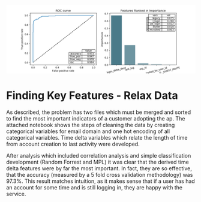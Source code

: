 
![](Important_Feature.png)

# Finding Key Features - Relax Data

As described, the problem has two files which must be merged and sorted to find the most important indicators of a customer adopting the ap.  The attached notebook shows the steps of cleaning the data by creating categorical variables for email domain and one hot encoding of all categorical variables.  Time delta variables which relate the length of time from account creation to last activity were developed.

After analysis which included correlation analysis and simple classification development (Random Forrest and MPL) it was clear that the derived time delta features were by far the most important.  In fact, they are so effective, that the accuracy (measured by a 5 fold cross validation methodology) was 97.3%.  This result matches intuition, as it makes sense that if a user has had an account for some time and is still logging in, they are happy with the service.


```python

```


```python

```
